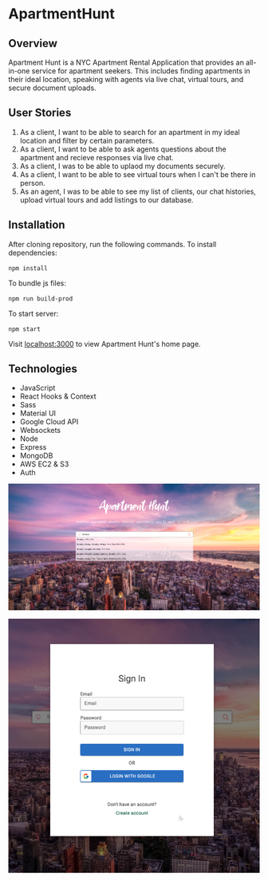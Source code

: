 # ApartmentHunt

## Overview
Apartment Hunt is a NYC Apartment Rental Application that provides an all-in-one service for apartment seekers. This includes finding apartments in their ideal location, speaking with agents via live chat, virtual tours, and secure document uploads. 

## User Stories
1. As a client, I want to be able to search for an apartment in my ideal location and filter by certain parameters.
2. As a client, I want to be able to ask agents questions about the apartment and recieve responses via live chat.
3. As a client, I was to be able to uplaod my documents securely.
4. As a client, I want to be able to see virtual tours when I can't be there in person.
5. As an agent, I was to be able to see my list of clients, our chat histories, upload virtual tours and add listings to our database.

## Installation

After cloning repository, run the following commands.
To install dependencies:
```
npm install
```
To bundle js files:
```
npm run build-prod
```
To start server:
```
npm start
```

Visit [localhost:3000](http:localhost:3000/) to view Apartment Hunt's home page. 

## Technologies
- JavaScript
- React Hooks & Context
- Sass
- Material UI
- Google Cloud API
- Websockets
- Node
- Express
- MongoDB
- AWS EC2 & S3
- Auth

![](https://github.com/Christopherliang7/Apartment-Hunt/blob/staging/homepage.png)

![](https://github.com/Christopherliang7/Apartment-Hunt/blob/staging/homepagelogin.png)
